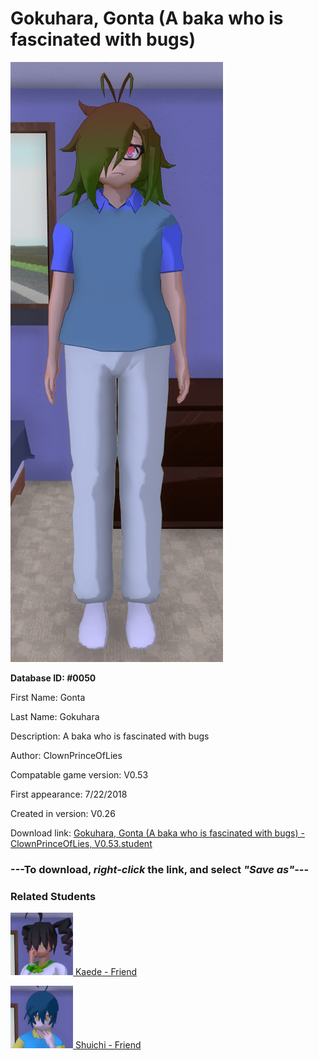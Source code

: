 # Gokuhara, Gonta (A baka who is fascinated with bugs)

<img src="../../Files/Images/Gokuhara, Gonta (A baka who is fascinated with bugs).png" title="Gokuhara, Gonta (A baka who is fascinated with bugs) - ClownPrinceOfLies, V0.53">

**Database ID: #0050**

First Name: Gonta

Last Name: Gokuhara

Description: A baka who is fascinated with bugs

Author: ClownPrinceOfLies

Compatable game version: V0.53

First appearance: 7/22/2018

Created in version: V0.26

Download link: <a href="https://raw.githubusercontent.com/Arbiter1223/Daigaku-Gurashi-Custom-Students/master/Files/Student%20Files/Gokuhara%2C%20Gonta%20(A%20baka%20who%20is%20fascinated%20with%20bugs)%20-%20ClownPrinceOfLies%2C%20V0.53.student">Gokuhara, Gonta (A baka who is fascinated with bugs) - ClownPrinceOfLies, V0.53.student</a>

### ---**To download, _right-click_ the link, and select _"Save as"_**---

### Related Students

<a href="Akamatsu, Kaede (An extremely talented pianist).md"><img src="../../Files/Thumbs/Akamatsu, Kaede (An extremely talented pianist).png" height="100" width="100" title="Akamatsu, Kaede (An extremely talented pianist) - ClownPrinceOfLies, V0.53"></a><a href="Akamatsu, Kaede (An extremely talented pianist).md"> Kaede - Friend</a>

<a href="Saihara, Shuichi (A guy with great detective skills).md"><img src="../../Files/Thumbs/Saihara, Shuichi (A guy with great detective skills).png" height="100" width="100" title="Saihara, Shuichi (A guy with great detective skills) - ClownPrinceOfLies, V0.53"></a><a href="Saihara, Shuichi (A guy with great detective skills).md"> Shuichi - Friend</a>


